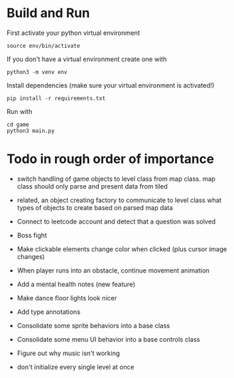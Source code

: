 # Build and Run

First activate your python virtual environment

```
source env/bin/activate
```

If you don't have a virtual environment create one with

```
python3 -m venv env
```

Install dependencies (make sure your virtual environment is activated!)

```
pip install -r requirements.txt
```

Run with

```
cd game
python3 main.py
```

# Todo in rough order of importance

- switch handling of game objects to level class from map class. map class should only parse and present data from tiled
- related, an object creating factory to communicate to level class what types of objects to create based on parsed map data
- Connect to leetcode account and detect that a question was solved
- Boss fight
- Make clickable elements change color when clicked (plus cursor image changes)

- When player runs into an obstacle, continue movement animation
- Add a mental health notes (new feature)
- Make dance floor lights look nicer
- Add type annotations
- Consolidate some sprite behaviors into a base class
- Consolidate some menu UI behavior into a base controls class
- Figure out why music isn't working
- don't initialize every single level at once
